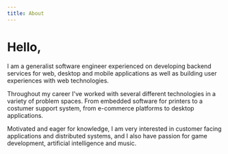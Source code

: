 ```yaml
---
title: About
---
```

# Hello,

I am a generalist software engineer experienced on developing backend services for web, desktop and mobile applications as well as building user experiences with web technologies.

Throughout my career I've worked with several different technologies in a variety of problem spaces. From embedded software for printers to a costumer support system, from e-commerce platforms to desktop applications.

Motivated and eager for knowledge, I am very interested in customer facing applications and distributed systems, and I also have passion for game development, artificial intelligence and music.

<!-- ## Skills
* Java
* Javascript and Typescript
* HTML and CSS
* Frameworks: Spring, NodeJS, Angular, React, Vue, .NET
* SQL and NoSQL
* AWS -->